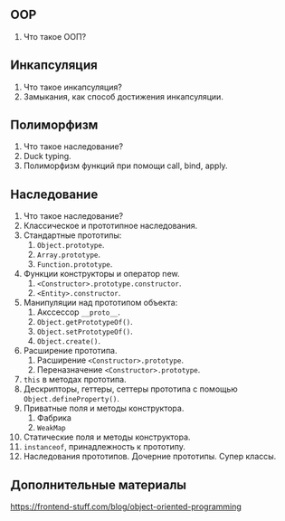 ## OOP

1. Что такое ООП?

## Инкапсуляция

1. Что такое инкапсуляция?
2. Замыкания, как способ достижения инкапсуляции.

## Полиморфизм

1. Что такое наследование?
2. Duck typing.
3. Полиморфизм функций при помощи call, bind, apply.

## Наследование

1. Что такое наследование?
2. Классическое и прототипное наследования.
3. Стандартные прототипы:
   1. `Object.prototype`.
   2. `Array.prototype`.
   3. `Function.prototype`.
4. Функции конструкторы и оператор new.
   1. `<Constructor>.prototype.constructor`.
   2. `<Entity>.constructor`.
5. Манипуляции над прототипом объекта:
   1. Акссессор `__proto__`.
   2. `Object.getPrototypeOf()`.
   3. `Object.setPrototypeOf()`.
   4. `Object.create()`.
6. Расширение прототипа.
   1. Расширение `<Constructor>.prototype`.
   2. Переназначение `<Constructor>.prototype`.
7. `this` в методах прототипа.
8. Дескрипторы, геттеры, сеттеры прототипа с помощью `Object.defineProperty()`.
9. Приватные поля и методы конструктора.
   1. Фабрика
   2. `WeakMap`
10. Статические поля и методы конструктора.
11. `instanceof`, принадлежность к прототипу.
12. Наследования прототипов. Дочерние прототипы. Супер классы.

## Дополнительные материалы

https://frontend-stuff.com/blog/object-oriented-programming
